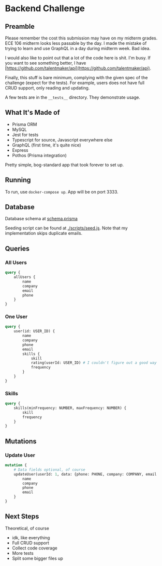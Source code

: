 # Backend Challenge

## Preamble

Please remember the cost this submission may have on my midterm grades. ECE 106 midterm looks less passable by the day. I made the mistake of trying to learn and use GraphQL in a day during midterm week. Bad idea.

I would also like to point out that a lot of the code here is shit. I'm busy. If you want to see something better, I have [https://github.com/talentmaker/api](https://github.com/talentmaker/api).

Finally, this stuff is bare minimum, complying with the given spec of the challenge (expect for the tests). For example, users does not have full CRUD support, only reading and updating.

A few tests are in the `__tests__` directory. They demonstrate usage.

## What It's Made of

-   Prisma ORM
-   MySQL
-   Jest for tests
-   Typescript for source, Javascript everywhere else
-   GraphQL (first time, it's quite nice)
-   Express
-   Pothos (Prisma integration)

Pretty simple, bog-standard app that took forever to set up.

## Running

To run, use `docker-compose up`. App will be on port 3333.

## Database

Database schema at [schema.prisma](schema.prisma)

Seeding script can be found at [./scripts/seed.js](./scripts/seed.js). Note that my implementation skips duplicate emails.

## Queries

### All Users

```graphql
query {
    allUsers {
        name
        company
        email
        phone
    }
}
```

### One User

```graphql
query {
    user(id: USER_ID) {
        name
        company
        phone
        email
        skills {
            skill
            rating(userId: USER_ID) # I couldn't figure out a good way around this
            frequency
        }
    }
}
```

### Skills

```graphql
query {
    skills(minFrequency: NUMBER, maxFrequency: NUMBER) {
        skill
        frequency
    }
}
```

## Mutations

### Update User

```graphql
mutation {
    # Data fields optional, of course
    updateUser(userId: 1, data: {phone: PHONE, company: COMPANY, email: EMAIL}) {
        name
        company
        phone
        email
    }
}
```

## Next Steps

Theoretical, of course

-   idk, like everything
-   Full CRUD support
-   Collect code coverage
-   More tests
-   Split some bigger files up
